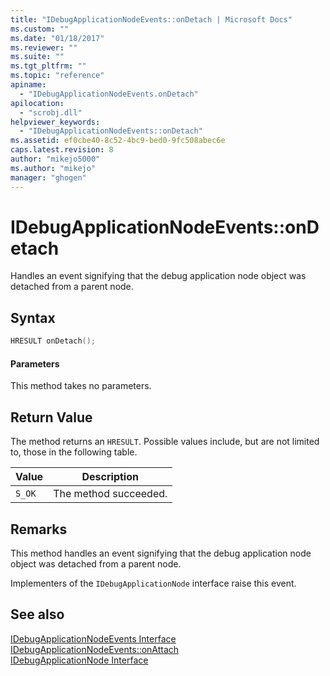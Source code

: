 ```yaml
---
title: "IDebugApplicationNodeEvents::onDetach | Microsoft Docs"
ms.custom: ""
ms.date: "01/18/2017"
ms.reviewer: ""
ms.suite: ""
ms.tgt_pltfrm: ""
ms.topic: "reference"
apiname: 
  - "IDebugApplicationNodeEvents.onDetach"
apilocation: 
  - "scrobj.dll"
helpviewer_keywords: 
  - "IDebugApplicationNodeEvents::onDetach"
ms.assetid: ef0cbe40-8c52-4bc9-bed0-9fc508abec6e
caps.latest.revision: 8
author: "mikejo5000"
ms.author: "mikejo"
manager: "ghogen"
---
```

# IDebugApplicationNodeEvents::onDetach
Handles an event signifying that the debug application node object was detached from a parent node.  
  
## Syntax  
  
```cpp
HRESULT onDetach();  
```  
  
#### Parameters  
 This method takes no parameters.  
  
## Return Value  
 The method returns an `HRESULT`. Possible values include, but are not limited to, those in the following table.  
  
|Value|Description|  
|-----------|-----------------|  
|`S_OK`|The method succeeded.|  
  
## Remarks  
 This method handles an event signifying that the debug application node object was detached from a parent node.  
  
 Implementers of the `IDebugApplicationNode` interface raise this event.  
  
## See also  
 [IDebugApplicationNodeEvents Interface](../../winscript/reference/idebugapplicationnodeevents-interface.md)   
 [IDebugApplicationNodeEvents::onAttach](../../winscript/reference/idebugapplicationnodeevents-onattach.md)   
 [IDebugApplicationNode Interface](../../winscript/reference/idebugapplicationnode-interface.md)